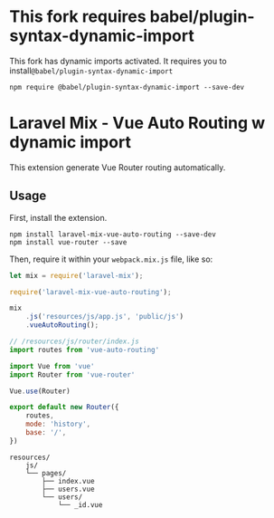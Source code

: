 # This fork requires babel/plugin-syntax-dynamic-import
This fork has dynamic imports activated. It requires you to install`@babel/plugin-syntax-dynamic-import`
```
npm require @babel/plugin-syntax-dynamic-import --save-dev
```
# Laravel Mix - Vue Auto Routing w dynamic import

This extension generate Vue Router routing automatically.

## Usage

First, install the extension.

```
npm install laravel-mix-vue-auto-routing --save-dev
npm install vue-router --save
```

Then, require it within your `webpack.mix.js` file, like so:

```js
let mix = require('laravel-mix');

require('laravel-mix-vue-auto-routing');

mix
    .js('resources/js/app.js', 'public/js')
    .vueAutoRouting();
```

```js
// /resources/js/router/index.js
import routes from 'vue-auto-routing'

import Vue from 'vue'
import Router from 'vue-router'

Vue.use(Router)

export default new Router({
    routes,
    mode: 'history',
    base: '/',
})
```

```
resources/
    js/
    └── pages/
        ├── index.vue
        ├── users.vue
        └── users/
            └── _id.vue
```
